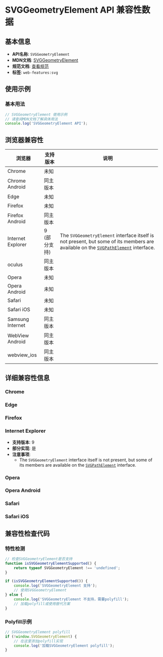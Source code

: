 # SVGGeometryElement API 兼容性数据

## 基本信息

- **API名称**: `SVGGeometryElement`
- **MDN文档**: [SVGGeometryElement](https://developer.mozilla.org/docs/Web/API/SVGGeometryElement)
- **规范文档**: [查看规范](https://svgwg.org/svg2-draft/types.html#InterfaceSVGGeometryElement)
- **标签**: `web-features:svg`

## 使用示例

### 基本用法

```javascript
// SVGGeometryElement 使用示例
// 请查阅MDN文档了解具体用法
console.log('SVGGeometryElement API');
```

## 浏览器兼容性

| 浏览器 | 支持版本 | 说明 |
|--------|----------|------|
| Chrome | 未知 |  |
| Chrome Android | 同主版本 |  |
| Edge | 未知 |  |
| Firefox | 未知 |  |
| Firefox Android | 同主版本 |  |
| Internet Explorer | 9 (部分支持) | The `SVGGeometryElement` interface itself is not present, but some of its members are available on the [`SVGPathElement`](https://developer.mozilla.org/docs/Web/API/SVGPathElement) interface. |
| oculus | 同主版本 |  |
| Opera | 未知 |  |
| Opera Android | 未知 |  |
| Safari | 未知 |  |
| Safari iOS | 未知 |  |
| Samsung Internet | 同主版本 |  |
| WebView Android | 同主版本 |  |
| webview_ios | 同主版本 |  |

## 详细兼容性信息

### Chrome


### Edge


### Firefox


### Internet Explorer

- **支持版本**: 9
- **部分实现**: 是
- **注意事项**:
  - The `SVGGeometryElement` interface itself is not present, but some of its members are available on the [`SVGPathElement`](https://developer.mozilla.org/docs/Web/API/SVGPathElement) interface.

### Opera


### Opera Android


### Safari


### Safari iOS


## 兼容性检查代码

### 特性检测

```javascript
// 检查SVGGeometryElement是否支持
function isSVGGeometryElementSupported() {
    return typeof SVGGeometryElement !== 'undefined';
}

if (isSVGGeometryElementSupported()) {
    console.log('SVGGeometryElement 支持');
    // 使用SVGGeometryElement
} else {
    console.log('SVGGeometryElement 不支持，需要polyfill');
    // 加载polyfill或使用替代方案
}
```

### Polyfill示例

```javascript
// SVGGeometryElement polyfill
if (!window.SVGGeometryElement) {
    // 在这里添加polyfill实现
    console.log('加载SVGGeometryElement polyfill');
}
```

